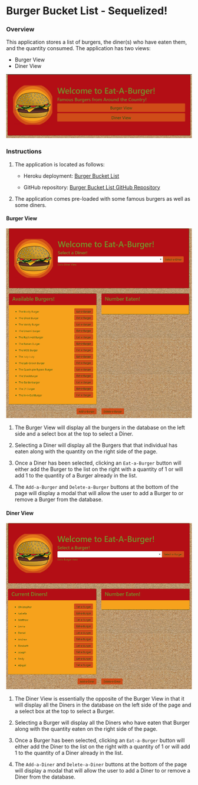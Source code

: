 # Burger Bucket List - Sequelized!

### Overview

This application stores a list of burgers, the diner(s) who have eaten them, and the quantity consumed. The application has two views:
   * Burger View
   * Diner View

![Main Screenshot](readme_img/main.PNG)

### Instructions

1. The application is located as follows:

   * Heroku deployment: [Burger Bucket List](https://burger-bucket-list-2.herokuapp.com)

   * GitHub repository: [Burger Bucket List GitHub Repository](https://github.com/bpzimmerman/burger-sequelize)

2. The application comes pre-loaded with some famous burgers as well as some diners.

#### Burger View

![Burger View Screenshot](readme_img/burger_view.PNG)

1. The Burger View will display all the burgers in the database on the left side and a select box at the top to select a Diner.

2. Selecting a Diner will display all the Burgers that that individual has eaten along with the quantity on the right side of the page.

3. Once a Diner has been selected, clicking an `Eat-a-Burger` button will either add the Burger to the list on the right with a quantity of 1 or will add 1 to the quantity of a Burger already in the list.

4. The `Add-a-Burger` and `Delete-a-Burger` buttons at the bottom of the page will display a modal that will allow the user to add a Burger to or remove a Burger from the database.

#### Diner View

![Diner View Screenshot](readme_img/diner_view.PNG)

1. The Diner View is essentially the opposite of the Burger View in that it will display all the Diners in the database on the left side of the page and a select box at the top to select a Burger.

2. Selecting a Burger will display all the Diners who have eaten that Burger along with the quantity eaten on the right side of the page.

3. Once a Burger has been selected, clicking an `Eat-a-Burger` button will either add the Diner to the list on the right with a quantity of 1 or will add 1 to the quantity of a Diner already in the list.

4. The `Add-a-Diner` and `Delete-a-Diner` buttons at the bottom of the page will display a modal that will allow the user to add a Diner to or remove a Diner from the database.